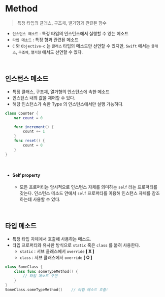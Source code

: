 # Method
> 특정 타입의 클래스, 구조체, 열거형과 관련된 함수
- `인스턴스 메소드` : 특정 타입의 인스턴스에서 실행할 수 있는 메소드
- `타입 메소드` : 특정 형과 관련된 메소드
- `C` 와 `Objective-c` 는 `클래스` 타입의 메소드만 선언할 수 있지만, `Swift` 에서는 `클래스`, `구조체`, `열거형` 에서도 선언할 수 있다.

<br>

## 인스턴스 메소드
- 특정 클래스, 구조체, 열거형의 인스턴스에 속한 메소드
- 인스턴스 내의 값을 제어할 수 있다.
- 해당 인스턴스가 속한 Type 의 인스턴스에서만 실행 가능하다.

```swift
class Counter {
    var count = 0

    func increment() {
        count += 1
    }
    func reset() {
        count = 0
    }
}
```
<br>

- #### Self property
  - 모든 프로퍼티는 암시적으로 인스턴스 자체를 의미하는 `self` 라는 프로퍼티를 갖는다. 인스턴스 메소드 안에서 `self` 프로퍼티를 이용해 인스턴스 자체를 참조하는데 사용할 수 있다.

<br>

## 타입 메소드
- 특정 타입 자체에서 호출해 사용하는 메소드.
- 타입 프로퍼티와 유사한 방식으로 `static` 혹은 `class` 를 붙혀 사용한다.
  - `static` : 서브 클래스에서 `override` **[ X ]**
  - `class` : 서브 클래스에서 `override` **[ O ]**
```swift
class SomeClass {
    class func someTypeMethod() {
        // 타입 메소드 구현
    }
}
SomeClass.someTypeMethod()    // 타입 메소드 호출!
```